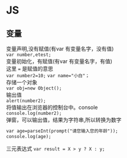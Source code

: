 # JS

## 变量

变量声明,没有赋值(有var 有变量名字，没有值)  
`var number,etest;`  
变量初始化，有赋值(有var 有变量名字，有值)  
这里 `=` 是赋值的意思  
`var number2=10;`
`var name="小白"；`  
存储一个对象  
`var obj=new Object();`  
输出值  
`alert(number2);`  
将值输出在浏览器的控制台中。console  
`console.log(number2);`  
弹窗，可以输出值，结果为字符串,所以转换为数字  

```txt
var age=parseInt(prompt("请您输入您的年龄"));
console.log(age);
```

三元表达式
`var result = X > y ? X : y;`
